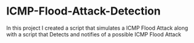 # ICMP-Flood-Attack-Detection
In this project I created a script that simulates a ICMP Flood Attack along with a script that Detects and notifies of a possible ICMP Flood Attack
